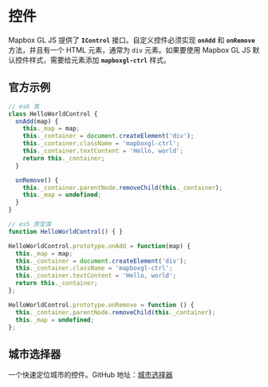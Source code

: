 # 控件
Mapbox GL JS 提供了 **`IControl`** 接口。自定义控件必须实现 **`onAdd`** 和 **`onRemove`** 方法，并且有一个 HTML 元素，通常为 `div` 元素。如果要使用 Mapbox GL JS 默认控件样式，需要给元素添加 **`mapboxgl-ctrl`** 样式。

## 官方示例
``` js
// es6 类
class HelloWorldControl {
  onAdd(map) {
    this._map = map;
    this._container = document.createElement('div');
    this._container.className = 'mapboxgl-ctrl';
    this._container.textContent = 'Hello, world';
    return this._container;
  }

  onRemove() {
    this._container.parentNode.removeChild(this._container);
    this._map = undefined;
  }
}

// es5 原型类
function HelloWorldControl() { }

HelloWorldControl.prototype.onAdd = function(map) {
  this._map = map;
  this._container = document.createElement('div');
  this._container.className = 'mapboxgl-ctrl';
  this._container.textContent = 'Hello, world';
  return this._container;
};

HelloWorldControl.prototype.onRemove = function () {
  this._container.parentNode.removeChild(this._container);
  this._map = undefined;
};
```

## 城市选择器
一个快速定位城市的控件。GitHub 地址：[城市选择器](https://github.com/huanglii/city-selector-control)

<ClientOnly>
  <code-view name="city-selector-control" :is-code-view="false"/>
</ClientOnly>
